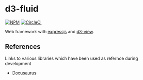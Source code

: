 # d3-fluid

[![NPM](https://badge.fury.io/js/d3-fluid.svg)](https://www.npmjs.com/package/d3-fluid)
[![CircleCI](https://circleci.com/gh/quantmind/d3-fluid.svg?style=svg)](https://circleci.com/gh/quantmind/d3-fluid)

Web framework with [expressjs][] and [d3-view][].


## References

Links to various libraries which have been used as refernce during development

* [Docusaurus](https://github.com/facebook/Docusaurus)


[expressjs]: https://expressjs.com/
[d3-view]: https://github.com/quantmind/d3-view
